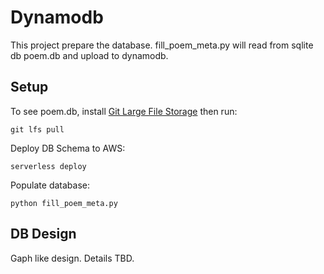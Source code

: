 # Dynamodb
This project prepare the database. fill_poem_meta.py will read from sqlite db poem.db and upload to dynamodb. 

## Setup
To see poem.db, install [Git Large File Storage](https://git-lfs.github.com/) then run:
```
git lfs pull
```

Deploy DB Schema to AWS:
```
serverless deploy
```

Populate database:

```
python fill_poem_meta.py
```


## DB Design
Gaph like design. Details TBD.



